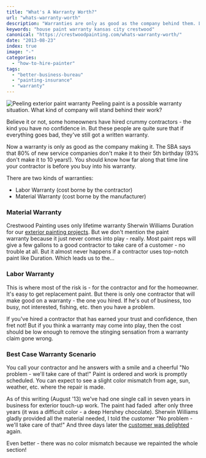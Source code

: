 ```yaml
---
title: "What's A Warranty Worth?"
url: "whats-warranty-worth"
description: "Warranties are only as good as the company behind them. Learn what can go wrong when the wrong company is chosen."
keywords: "house paint warranty kansas city crestwood"
canonical: "https://crestwoodpainting.com/whats-warranty-worth/"
date: "2013-08-23"
index: true
image: "-"
categories:
  - "how-to-hire-painter"
tags:
  - "better-business-bureau"
  - "painting-insurance"
  - "warranty"
---
```

![Peeling exterior paint warranty](/images/peeling-exterior-paint-warranty.webp) Peeling paint is a possible warranty situation. What kind of company will stand behind their work?

Believe it or not, some homeowners have hired crummy contractors - the kind you have no confidence in. But these people are quite sure that if everything goes bad, they've still got a written warranty.

Now a warranty is only as good as the company making it. The SBA says that 80% of new service companies don't make it to their 5th birthday (93% don't make it to 10 years!). You should know how far along that time line your contractor is before you buy into his warranty.

There are two kinds of warranties:

- Labor Warranty (cost borne by the contractor)
- Material Warranty (cost borne by the manufacturer)

### Material Warranty

Crestwood Painting uses only lifetime warranty Sherwin Williams Duration for our [exterior painting projects](/exterior-painting-cost/). But we don't mention the paint warranty because it just never comes into play - really. Most paint reps will give a few gallons to a good contractor to take care of a customer - no trouble at all. But it almost never happens if a contractor uses top-notch paint like Duration. Which leads us to the...

### Labor Warranty

This is where most of the risk is - for the contractor and for the homeowner. It's easy to get replacement paint. But there is only one contractor that will make good on a warranty - the one you hired. If he's out of business, too busy, not interested, fishing, etc. then you have a problem.

If you've hired a contractor that has earned your trust and confidence, then fret not! But if you think a warranty may come into play, then the cost should be low enough to remove the stinging sensation from a warranty claim gone wrong.

### Best Case Warranty Scenario

You call your contractor and he answers with a smile and a cheerful "No problem - we'll take care of that!" Paint is ordered and work is promptly scheduled. You can expect to see a slight color mismatch from age, sun, weather, etc. where the repair is made.

As of this writing (August '13) we've had one single call in seven years in business for exterior touch-up work. The paint had faded  after only three years (it was a difficult color - a deep Hershey chocolate). Sherwin Williams gladly provided all the material needed, I told the customer "No problem - we'll take care of that!" And three days later the [customer was delighted](/reviews/) again.

Even better - there was no color mismatch because we repainted the whole section!
